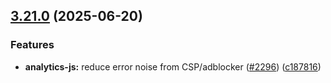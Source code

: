 ## [3.21.0](https://github.com/rudderlabs/rudder-sdk-js/compare/@rudderstack/analytics-js-common@3.20.0...@rudderstack/analytics-js-common@3.21.0) (2025-06-20)


### Features

* **analytics-js:** reduce error noise from CSP/adblocker ([#2296](https://github.com/rudderlabs/rudder-sdk-js/issues/2296)) ([c187816](https://github.com/rudderlabs/rudder-sdk-js/commit/c187816b2cfafb706670824001140e464e3d90d8))

